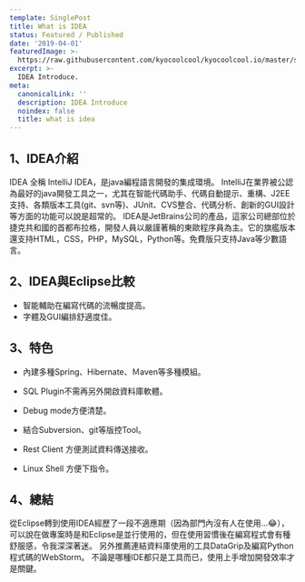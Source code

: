 ```yaml
---
template: SinglePost
title: What is IDEA
status: Featured / Published
date: '2019-04-01'
featuredImage: >-
  https://raw.githubusercontent.com/kyocoolcool/kyocoolcool.io/master/static/images/logo/idea.png
excerpt: >-
  IDEA Introduce.
meta:
  canonicalLink: ''
  description: IDEA Introduce
  noindex: false
  title: what is idea
---
```

## 1、IDEA介紹

IDEA 全稱 IntelliJ IDEA，是java編程語言開發的集成環境。 IntelliJ在業界被公認為最好的java開發工具之一，尤其在智能代碼助手、代碼自動提示、重構、J2EE支持、各類版本工具(git、svn等)、JUnit、CVS整合、代碼分析、創新的GUI設計等方面的功能可以說是超常的。 IDEA是JetBrains公司的產品，這家公司總部位於捷克共和國的首都布拉格，開發人員以嚴謹著稱的東歐程序員為主。它的旗艦版本還支持HTML，CSS，PHP，MySQL，Python等。免費版只支持Java等少數語言。

## 2、IDEA與Eclipse比較

- 智能輔助在編寫代碼的流暢度提高。
- 字體及GUI編排舒適度佳。


## 3、特色

- 內建多種Spring、Hibernate、Ｍaven等多種模組。

- SQL Plugin不需再另外開啟資料庫軟體。

- Debug mode方便清楚。

- 結合Subversion、git等版控Tool。

- Rest Client 方便測試資料傳送接收。

- Linux Shell 方便下指令。

## 4、總結

從Eclipse轉到使用IDEA經歷了一段不適應期（因為部門內沒有人在使用...😂），可以說在做專案時是和Eclipse是並行使用的，但在使用習慣後在編寫程式會有種舒服感，令我深深著迷。
另外推薦連結資料庫使用的工具DataGrip及編寫Python程式碼的ＷebStorm。
不論是哪種IDE都只是工具而已，使用上手增加開發效率才是關鍵。

